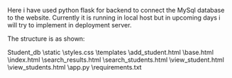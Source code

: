 Here i have used python flask for backend to connect the MySql database to the website.
Currently it is running in local host but in upcoming days i will try to implement in deployment server.

The structure is as shown:

Student_db
    \static
         \styles.css
    \templates
         \add_student.html
         \base.html
         \index.html
         \search_results.html
         \search_students.html
         \view_student.html
         \view_students.html
    \app.py
    \requirements.txt
